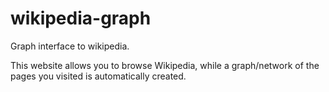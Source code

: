 # wikipedia-graph
Graph interface to wikipedia.

This website allows you to browse Wikipedia, while a graph/network of the pages you visited is automatically created.
